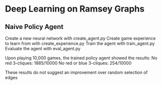 # Deep Learning on Ramsey Graphs

## Naive Policy Agent

Create a new neural network with create_agent.py
Create game experience to learn from with create_experience.py
Train the agent with train_agent.py
Evaluate the agent with eval_agent.py

Upon playing 10,000 games, the trained policy agent showed the results:
No red 3-cliques: 1885/10000
No red or blue 3-cliques: 254/10000

These results do not suggest an improvement over random selection of edges